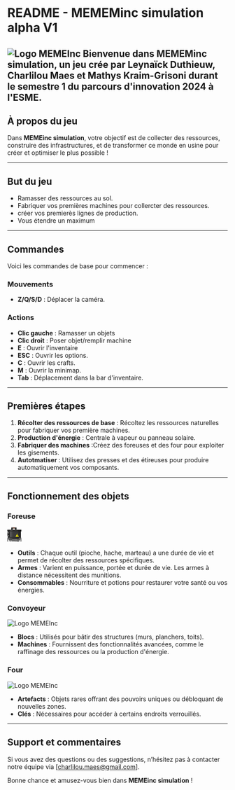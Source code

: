 # README - MEMEMinc simulation alpha V1

![Logo MEMEInc](assets/logo.png)
Bienvenue dans **MEMEMinc simulation**, un jeu crée par Leynaïck Duthieuw, Charlilou Maes et Mathys Kraim-Grisoni durant le semestre 1 du parcours d'innovation 2024 à l'ESME.
---

## À propos du jeu

Dans **MEMEinc simulation**, votre objectif est de collecter des ressources, construire des infrastructures, et de transformer ce monde en usine pour créer et optimiser le plus possible !

---

## But du jeu

- Ramasser des ressources au sol.
- Fabriquer vos premières machines pour collercter des ressources.
- créer vos premierès lignes de production.
- Vous étendre un maximum

---

## Commandes

Voici les commandes de base pour commencer :

### Mouvements
- **Z/Q/S/D** : Déplacer la caméra.

### Actions
- **Clic gauche** : Ramasser un objets
- **Clic droit** : Poser objet/remplir machine
- **E** : Ouvrir l'inventaire
- **ESC** : Ouvrir les options.
- **C** : Ouvrir les crafts.
- **M** : Ouvrir la minimap.
- **Tab** : Déplacement dans la bar d'inventaire.

---

## Premières étapes

1. **Récolter des ressources de base** : Récoltez les ressources naturelles pour fabriquer vos première machines.
2. **Production d'énergie** : Centrale à vapeur ou panneau solaire.
3. **Fabriquer des machines** :Créez des foreuses et des four pour exploiter les gisements.
4. **Autotmatiser** : Utilisez des presses et des étireuses pour produire automatiquement vos composants.


---

## Fonctionnement des objets

### Foreuse
![PNG Foreuse](assets/drill.png)
- **Outils** : Chaque outil (pioche, hache, marteau) a une durée de vie et permet de récolter des ressources spécifiques.
- **Armes** : Varient en puissance, portée et durée de vie. Les armes à distance nécessitent des munitions.
- **Consommables** : Nourriture et potions pour restaurer votre santé ou vos énergies.

### Convoyeur
![Logo MEMEInc](assets/logo.png)
- **Blocs** : Utilisés pour bâtir des structures (murs, planchers, toits).
- **Machines** : Fournissent des fonctionnalités avancées, comme le raffinage des ressources ou la production d'énergie.

### Four
![Logo MEMEInc](assets/logo.png)
- **Artefacts** : Objets rares offrant des pouvoirs uniques ou débloquant de nouvelles zones.
- **Clés** : Nécessaires pour accéder à certains endroits verrouillés.

---

## Support et commentaires

Si vous avez des questions ou des suggestions, n’hésitez pas à contacter notre équipe via [charlilou.maes@gmail.com].

Bonne chance et amusez-vous bien dans **MEMEinc simulation** !

